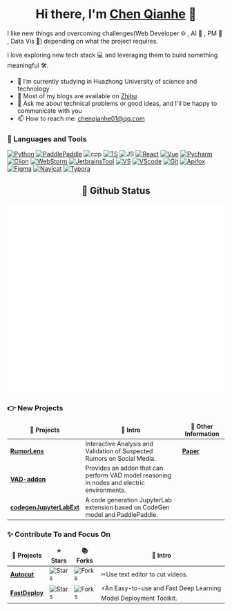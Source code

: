 <!-- ### Hi there 👋 -->

<div align="center">
   <h1>Hi there, I'm <a href="https://github.com/chenqianhe">Chen Qianhe</a> 👋 </h1>
</div>

I like new things and overcoming challenges(Web Developer 🌐 , AI 🤖 , PM 📄 , Data Vis 🎨) depending on what the project requires. 

I love exploring new tech stack 💻 and leveraging them to build something meaningful 🛠️.

<!-- **chenqianhe/chenqianhe** is a ✨ _special_ ✨ repository because its `README.md` (this file) appears on your GitHub profile.

Here are some ideas to get you started: -->

- 🔭 I’m currently studying in Huazhong University of science and technology
- 📔 Most of my blogs are available on [Zhihu](https://www.zhihu.com/people/chen-qian-he-52/columns)
- 💬 Ask me about technical problems or good ideas, and I'll be happy to communicate with you
- 📫 How to reach me: chenqianhe01@qq.com
<!-- - 😄 Pronouns: ... -->
<!-- - ⚡ Fun fact: ... -->
<!-- - 🌱 I’m currently learning ... -->
<!-- - 👯 I’m looking to collaborate on ... -->
<!-- - 🤔 I’m looking for help with ... -->

### 🔨 Languages and Tools

<p>
<a href="https://www.python.org/" target="_blank"> <img src="https://img.shields.io/badge/-Python-224969?style=flat-square" alt="Python" /></a>
<a href="https://www.paddlepaddle.org.cn/" target="_blank"> <img src="https://img.shields.io/badge/-PaddlePaddle-1527c2?style=flat-square" alt="PaddlePaddle" /></a>
<img src="https://img.shields.io/badge/-C%2B%2B-6093c8?style=flat-square" alt="cpp" />
<a href="https://www.typescriptlang.org/" target="_blank"> <img src="https://img.shields.io/badge/-TypeScript-294e80?style=flat-square" alt="TS" /></a>
<img src="https://img.shields.io/badge/-JavaScript-efc900?style=flat-square" alt="JS" />
<a href="https://reactjs.org/" target="_blank"> <img src="https://img.shields.io/badge/-React-61dafb?style=flat-square" alt="React" /></a>
<a href="https://vuejs.org/" target="_blank"> <img src="https://img.shields.io/badge/-Vue-41b883?style=flat-square" alt="Vue" /></a>
<!-- <br/> -->
<a href="https://www.jetbrains.com/pycharm/" target="_blank"> <img src="https://img.shields.io/badge/-Pycharm-0ca7da?style=flat-square" alt="Pycharm" /></a>
<a href="https://www.jetbrains.com/clion/" target="_blank"> <img src="https://img.shields.io/badge/-Clion-23cfa3?style=flat-square" alt="Clion" /></a>
<a href="https://www.jetbrains.com/webstorm/" target="_blank"> <img src="https://img.shields.io/badge/-WebStorm-0adce2?style=flat-square" alt="WebStorm" /></a>
<a href="https://www.jetbrains.com/" target="_blank"> <img src="https://img.shields.io/badge/-JetbrainsTool-eb5656?style=flat-square" alt="JetbrainsTool" /></a>
<a href="https://www.visualstudio.com/" target="_blank"> <img src="https://img.shields.io/badge/-Visual Studio-cc96f9?style=flat-square" alt="VS" /></a>
<a href="https://code.visualstudio.com/" target="_blank"> <img src="https://img.shields.io/badge/-Visual Studio Code-23aaf2?style=flat-square" alt="VScode" /></a>
<!-- <br/> -->
<a href="https://git-scm.com/" target="_blank"> <img src="https://img.shields.io/badge/-Git-f74e27?style=flat-square" alt="Git" /></a>
<a href="https://www.apifox.cn/" target="_blank"> <img src="https://img.shields.io/badge/-Apifox-ff3a7b?style=flat-square" alt="Apifox" /></a>
<a href="https://www.figma.com/" target="_blank"> <img src="https://img.shields.io/badge/-Figma-0acf83?style=flat-square" alt="Figma" /></a>
<a href="https://www.navicat.com/" target="_blank"> <img src="https://img.shields.io/badge/-Navicat-f3d96d?style=flat-square" alt="Navicat" /></a>
<a href="https://typora.io/" target="_blank"> <img src="https://img.shields.io/badge/-Typora-000000?style=flat-square" alt="Typora" /></a>
<!-- <br/> -->
</p>

<div align="center">
   <h2>🔎 Github Status</h1>

   <img src="./metrics.classic.svg" /> 
</div>

### 👉 New Projects

<table>
  <thead align="center">
    <tr border: none;>
      <td><b>🎁 Projects</b></td>
      <td><b>📣 Intro</b></td>
      <td><b>🔖 Other Information</b></td>
    </tr>
  </thead>
  <tbody>
    <tr>
      <td><a href="https://github.com/DataVizU/RumorLens"><b>RumorLens</b></a></td>
      <td>Interactive Analysis and Validation of Suspected Rumors on Social Media.</td>
      <td><a href="https://dl.acm.org/doi/10.1145/3491101.3519712"><b>Paper</b></a></td>
    </tr>
    <tr>
      <td><a href="https://github.com/chenqianhe/VAD-addon"><b>VAD-addon</b></a></td>
      <td>Provides an addon that can perform VAD model reasoning in nodes and electric environments.</td>
      <td></td>
    </tr>
    <tr>
      <td><a href="https://github.com/chenqianhe/codegenJupyterLabExt"><b>codegenJupyterLabExt</b></a></td>
      <td>A code generation JupyterLab extension based on CodeGen model and PaddlePaddle.</td>
      <td></td>
    </tr>
  </tbody>
</table>


### ✨ Contribute To and Focus On

<table>
  <thead align="center">
    <tr border: none;>
      <td><b>🎁 Projects</b></td>
      <td><b>⭐ Stars</b></td>
      <td><b>📚 Forks</b></td>
      <td><b>📣 Intro</b></td>
    </tr>
  </thead>
  <tbody>
    <tr>
      <td><a href="https://github.com/mli/autocut"><b>Autocut</b></a></td>
      <td><img alt="Stars" src="https://img.shields.io/github/stars/mli/autocut?style=flat-square&labelColor=343b41"/></td>
      <td><img alt="Forks" src="https://img.shields.io/github/forks/mli/autocut?style=flat-square&labelColor=343b41"/></td>
      <td>✂Use text editor to cut videos.</td>
    </tr>
    <tr>
      <td><a href="https://github.com/PaddlePaddle/FastDeploy"><b>FastDeploy</b></a></td>
      <td><img alt="Stars" src="https://img.shields.io/github/stars/PaddlePaddle/FastDeploy?style=flat-square&labelColor=343b41"/></td>
      <td><img alt="Forks" src="https://img.shields.io/github/forks/PaddlePaddle/FastDeploy?style=flat-square&labelColor=343b41"/></td>
      <td>⚡️An Easy-to-use and Fast Deep Learning Model Deployment Toolkit.</td>
    </tr>
  </tbody>
</table>
